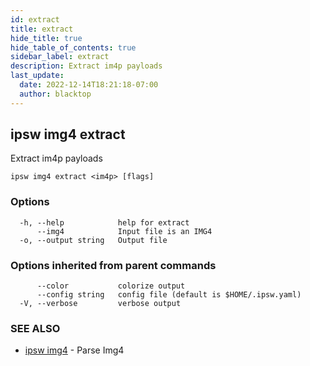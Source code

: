 ```yaml
---
id: extract
title: extract
hide_title: true
hide_table_of_contents: true
sidebar_label: extract
description: Extract im4p payloads
last_update:
  date: 2022-12-14T18:21:18-07:00
  author: blacktop
---
```

## ipsw img4 extract

Extract im4p payloads

```
ipsw img4 extract <im4p> [flags]
```

### Options

```
  -h, --help            help for extract
      --img4            Input file is an IMG4
  -o, --output string   Output file
```

### Options inherited from parent commands

```
      --color           colorize output
      --config string   config file (default is $HOME/.ipsw.yaml)
  -V, --verbose         verbose output
```

### SEE ALSO

* [ipsw img4](/docs/cli/ipsw/img4)	 - Parse Img4

